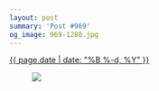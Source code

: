 ```yaml
---
layout: post
summary: 'Post #969'
og_image: 969-1280.jpg
---
```


<div class="post">
 <time>
  <a href="/969">
   {{ page.date | date: "%B %-d, %Y" }}
  </a>
 </time>
 <a href="/969">
  <figure data-taken="10/13/2019">
   <img sizes="(min-width: 700px) 50vw, calc(100vw - 2rem)" src="{{ site.assets_url }}/969-640.jpg" srcset="{{ site.assets_url }}/969-320.jpg 320w, {{ site.assets_url }}/969-640.jpg 640w, {{ site.assets_url }}/969-960.jpg 960w, {{ site.assets_url }}/969-1280.jpg 1280w"/>
  </figure>
 </a>
</div>
